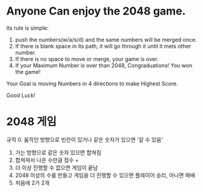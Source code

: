 # Anyone Can enjoy the 2048 game.

Its rule is simple:
1. push the numbers(w/a/s/d) and the same numbers will be merged once. 
2. If there is blank space in its path, it will go through it until it mets other number.
3. If there is no space to move or merge, your game is over.
4. If your Maximum Number is over than 2048, Congraduations! You won the game!

Your Goal is moving Numbers in 4 directions to make Highest Score.

Good Luck!

# 2048 게임
 규칙
 0. 움직인 방향으로 빈칸이 있거나 같은 숫자가 있으면 '갈 수 있음'
 1. 가는 방향으로 같은 숫자 있으면 합쳐짐
 2. 합쳐져서 나온 수만큼 점수 +
 3. 더 이상 진행할 수 없으면 게임이 끝남
 4. 2048 이상의 수를 만들고 게임을 더 진행할 수 있으면 플레이어 승리, 아니면 패배
 5. 처음에 2가 2개 
